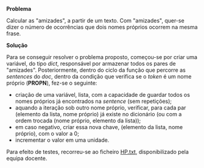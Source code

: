 **Problema**

Calcular as "amizades", a partir de um texto. Com "amizades", quer-se dizer o número de ocorrências que dois nomes próprios ocorrem na mesma frase.

**Solução**

Para se conseguir resolver o problema proposto, começou-se por criar uma variável, do tipo *dict*, responsável por armazenar todos os pares de "amizades". Posteriormente, dentro do ciclo da função que percorre as *sentences* do *doc*, dentro da condição que verifica se o *token* é um nome próprio (**PROPN**), fez-se o seguinte:
* criação de uma variável, lista, com a capacidade de guardar todos os nomes próprios já encontrados na *sentence* (sem repetições);
* aquando a iteração sob outro nome próprio, verificar, para cada par (elemento da lista, nome próprio) já existe no dicionário (ou com a ordem trocada (nome próprio, elemento da lista));
* em caso negativo, criar essa nova chave, (elemento da lista, nome próprio), com o valor a 0;
* incrementar o valor em uma unidade.

Para efeito de testes, recorreu-se ao ficheiro [HP.txt](https://github.com/josemoreira15/SPLN2324/blob/main/TPC6/HP.txt), disponibilizado pela equipa docente.